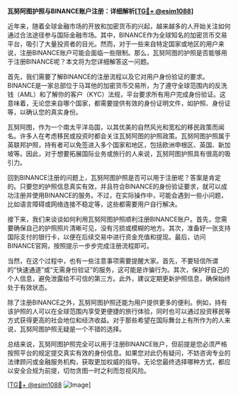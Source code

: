 **瓦努阿图护照与BINANCE账户注册：详细解析[[TG💪+ @esim1088](https://t.me/s/esim1088)]**

近年来，随着全球金融市场的开放和加密货币的兴起，越来越多的人开始关注如何通过合法途径参与国际金融市场。其中，BINANCE作为全球知名的加密货币交易平台，吸引了大量投资者的目光。然而，对于一些来自特定国家或地区的用户来说，注册BINANCE账户可能会面临一些限制。那么，瓦努阿图的护照是否能够用于注册BINANCE呢？本文将为您详细解答这一问题。

首先，我们需要了解BINANCE的注册流程以及它对用户身份验证的要求。BINANCE是一家总部位于马耳他的加密货币交易所，为了遵守全球范围内的反洗钱（AML）和了解你的客户（KYC）法规，平台要求所有用户完成身份验证。这意味着，无论您来自哪个国家，都需要提供有效的身份证明文件，如护照、身份证等，以确认您的真实身份。

瓦努阿图，作为一个南太平洋岛国，以其优美的自然风光和宽松的移民政策而闻名。许多人在考虑移民或投资时都会关注瓦努阿图的护照政策。瓦努阿图护照属于英联邦护照，持有者可以免签进入多个国家和地区，包括欧洲申根区、英国、新加坡等。因此，对于想要拓展国际业务或旅行的人来说，瓦努阿图护照具有很高的吸引力。

回到BINANCE注册的问题上，瓦努阿图护照是否可以用于注册呢？答案是肯定的。只要您的护照信息真实有效，并且符合BINANCE的身份验证要求，就可以成功注册并使用BINANCE的服务。不过，在实际操作中，可能会遇到一些小问题，比如语言障碍或网络连接不稳定等，这些都需要用户自行解决。

接下来，我们来谈谈如何利用瓦努阿图护照顺利注册BINANCE账户。首先，您需要确保自己的护照照片清晰可见，没有污损或模糊的地方。其次，准备好一张支持国际支付的银行卡，以便在后续交易中进行资金充值和提现。最后，访问BINANCE官网，按照提示一步步完成注册流程即可。

当然，在这个过程中，也有一些注意事项需要提醒大家。首先，不要轻信所谓的“快速通道”或“无需身份验证”的服务，这可能是诈骗行为。其次，保护好自己的个人信息，避免泄露给不可信的第三方。此外，建议定期更新护照信息，确保始终处于有效状态。

除了注册BINANCE之外，瓦努阿图护照还能为用户提供更多的便利。例如，持有该护照的人可以在全球范围内享受更便捷的旅行体验，同时也可以通过投资移民等方式获得更高的社会地位和经济收益。对于那些希望在国际舞台上有所作为的人来说，瓦努阿图护照无疑是一个不错的选择。

总结来说，瓦努阿图护照完全可以用于注册BINANCE账户，但前提是您必须严格按照平台的规定提交真实有效的身份信息。如果您对此仍有疑问，不妨咨询专业的法律顾问或金融服务机构，获取更加权威的指导。无论您最终选择哪种方式，都应以安全合规为前提，切勿贪图一时之利而忽视风险。

[[TG💪+ @esim1088](https://t.me/s/esim1088) ![Image](https://i.postimg.cc/4NQfJmqS/Snipaste-2025-05-13-00-14-12.png)]